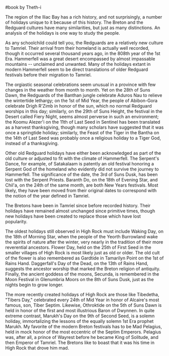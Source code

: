 #book 
by Theth-i

The region of the Iliac Bay has a rich history, and not surprisingly, a number of holidays unique to it because of this history. The Breton and the Redguard cultures have many similarities, but just as many distinctions. An analysis of the holidays is one way to study the people.

As any schoolchild could tell you, the Redguards are a relatively new culture to Tamriel. Their arrival from their homeland is actually well recorded, though it occurred several thousand years ago, in the 808th year of the 1st Era. Hammerfell was a great desert encompassed by almost impassable mountains -- unclaimed and unwanted. Many of the holidays extant in modern Hammerfell seem to be direct translations of older Redguard festivals before their migration to Tamriel.

The orgiastic seasonal celebrations seem unusual in a province with few changes in the weather from month to month. Yet on the 28th of Suns Dawn, the Redguards of the Banthan jungle celebrate Aduros Nau to relieve the wintertide lethargy; on the 1st of Mid Year, the people of Abibon-Gora celebrate Drigh R'Zimb in honor of the sun, which no normal Redguard worships in this day; similarly, on the 29th of Suns Height, the festival in the Desert called Fiery Night, seems almost perverse in such an environment; the Koomu Alezer'i on the 11th of Last Seed in Sentinel has been translated as a harvest thanksgiving, though many scholars have suggested that it was once a springtide holiday; similarly, the Feast of the Tiger in the Bantha on the 14th of Last Seed was probably once a religious holiday to a Tiger God, instead of a thanksgiving.

Other old Redguard holidays have either been acknowledged as part of the old culture or adjusted to fit with the climate of Hammerfell. The Serpent's Dance, for example, of Satakalaam is patently an old festival honoring a Serpent God of the homeland who evidently did not survive the journey to Hammerfell. The significance of the date, the 3rd of Suns Dusk, has been lost with the Serpent Priests. Baranth Do, on the 18th of Evening Star, and Chil'a, on the 24th of the same month, are both New Years festivals. Most likely, they have been moved from their original dates to correspond with the notion of the year defined in Tamriel.

The Bretons have been in Tamriel since before recorded history. Their holidays have remained almost unchanged since primitive times, though new holidays have been created to replace those which have lost popularity.

The oldest holidays still observed in High Rock must include Waking Day, on the 18th of Morning Star, when the people of the Yeorth Burrowland wake the spirits of nature after the winter, very nearly in the tradition of their more reverential ancestors. Flower Day, held on the 25th of First Seed in the smaller villages of High Rock is most likely just as old or older. The old cult of the flower is also remembered as Gardtide in Tamarilyn Point on the 1st of Rains Hand. Daggerfall's Day of the Dead, on the 13th of Rains Hand, suggests the ancestor worship that marked the Breton religion of antiquity. Finally, the ancient goddess of the moons, Secunda, is remembered in the Moon Festival in Glenumbria Moors on the 8th of Suns Dusk, just as the nights begin to grow longer.

The more recently created holidays of High Rock are those like Tibedetha, "Tibers Day," celebrated every 24th of Mid Year in honor of Alcaire's most famous, son, Tiber Septim. Likewise, Othroktide on the 5th of Suns Dawn is held in honor of the first and most illustrious Baron of Dwynnen. In quite extreme contrast, Marukh's Day on the 9th of Second Seed, is a solemn holiday, immortalizing the lessons of the equally solemn 1st Era prophet Marukh. My favorite of the modern Breton festivals has to be Mad Pelagius, held in mock honor of the most eccentric of the Septim Emperors. Pelagius was, after all, a prince of Wayrest before he became King of Solitude, and then Emperor of Tamriel. The Bretons like to boast that it was his time in High Rock that drove him mad.